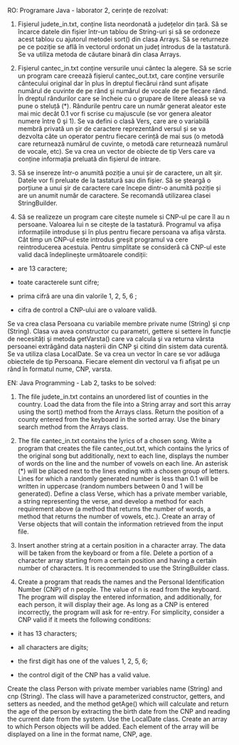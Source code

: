 RO: Programare Java - laborator 2, cerințe de rezolvat: 



1. Fișierul judete_in.txt, conține lista neordonată a județelor din țară. Să se încarce datele din fișier într-un tablou de String-uri și să se ordoneze acest tablou cu ajutorul metodei sort() din clasa Arrays. Să se returneze pe ce poziție se află în vectorul ordonat un județ introdus de la tastatură. Se va utiliza metoda de căutare binară din clasa Arrays. 

2. Fișierul cantec_in.txt conține versurile unui cântec la alegere. Să se scrie un program care creează fișierul cantec_out.txt, care conține versurile cântecului original dar în plus în dreptul fiecărui rând sunt afișate numărul de cuvinte de pe rând şi numărul de vocale de pe fiecare rând. În dreptul rândurilor care se încheie cu o grupare de litere aleasă se va pune o steluță (*). Rândurile pentru care un număr generat aleator este mai mic decât 0.1 vor fi scrise cu majuscule (se vor genera aleator numere între 0 şi 1). Se va defini o clasă Vers, care are o variabilă membră privată un șir de caractere reprezentând versul și se va dezvolta câte un operator pentru fiecare cerință de mai sus (o metodă care returnează numărul de cuvinte, o metodă care returnează numărul de vocale, etc). Se va crea un vector de obiecte de tip Vers care va conține informația preluată din fișierul de intrare.

3. Să se insereze într-o anumită poziție a unui șir de caractere, un alt șir. Datele vor fi preluate de la tastatură sau din fișier. Să se șteargă o porțiune a unui șir de caractere care începe dintr-o anumită poziție și are un anumit număr de caractere. Se recomandă utilizarea clasei StringBuilder.

4. Să se realizeze un program care citește numele si CNP-ul pe care îl au n persoane. Valoarea lui n se citește de la tastatură. Programul va afișa informațiile introduse și în plus pentru fiecare persoana va afișa vârsta. Cât timp un CNP-ul este introdus greșit programul va cere reintroducerea acestuia. Pentru simplitate se consideră că CNP-ul este valid dacă îndeplinește următoarele condiții:

- are 13 caractere;

- toate caracterele sunt cifre;

- prima cifră are una din valorile 1, 2, 5, 6 ;

- cifra de control a CNP-ului are o valoare validă.

Se va crea clasa Persoana cu variabile membre private nume (String) şi cnp (String). Clasa va avea constructor cu parametri, gettere si settere în funcție de necesități şi metoda getVarsta() care va calcula şi va returna vârsta persoanei extrăgând data nașterii din CNP şi citind din sistem data curentă. Se va utiliza clasa LocalDate. Se va crea un vector în care se vor adăuga obiectele de tip Persoana. Fiecare element din vectorul va fi afișat pe un rând în formatul nume, CNP, varsta.

EN: Java Programming - Lab 2, tasks to be solved:

1. The file judete_in.txt contains an unordered list of counties in the country. Load the data from the file into a String array and sort this array using the sort() method from the Arrays class. Return the position of a county entered from the keyboard in the sorted array. Use the binary search method from the Arrays class.

2. The file cantec_in.txt contains the lyrics of a chosen song. Write a program that creates the file cantec_out.txt, which contains the lyrics of the original song but additionally, next to each line, displays the number of words on the line and the number of vowels on each line. An asterisk (*) will be placed next to the lines ending with a chosen group of letters. Lines for which a randomly generated number is less than 0.1 will be written in uppercase (random numbers between 0 and 1 will be generated). Define a class Verse, which has a private member variable, a string representing the verse, and develop a method for each requirement above (a method that returns the number of words, a method that returns the number of vowels, etc.). Create an array of Verse objects that will contain the information retrieved from the input file.

3. Insert another string at a certain position in a character array. The data will be taken from the keyboard or from a file. Delete a portion of a character array starting from a certain position and having a certain number of characters. It is recommended to use the StringBuilder class.

4. Create a program that reads the names and the Personal Identification Number (CNP) of n people. The value of n is read from the keyboard. The program will display the entered information, and additionally, for each person, it will display their age. As long as a CNP is entered incorrectly, the program will ask for re-entry. For simplicity, consider a CNP valid if it meets the following conditions:

- it has 13 characters;

- all characters are digits;

- the first digit has one of the values 1, 2, 5, 6;

- the control digit of the CNP has a valid value.

Create the class Person with private member variables name (String) and cnp (String). The class will have a parameterized constructor, getters, and setters as needed, and the method getAge() which will calculate and return the age of the person by extracting the birth date from the CNP and reading the current date from the system. Use the LocalDate class. Create an array to which Person objects will be added. Each element of the array will be displayed on a line in the format name, CNP, age.
